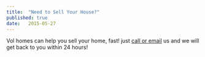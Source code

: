```yaml
---
title:  "Need to Sell Your House?"
published: true
date:   2015-05-27
---
```


Vol homes can help you sell your home, fast! just [call or email](/contact) us and we will get back to you within 24 hours!
